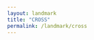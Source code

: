 ```yaml
---
layout: landmark
title: "CROSS"
permalink: /landmark/cross
---
```


<!-- Replace this with article content for CROSS -->

